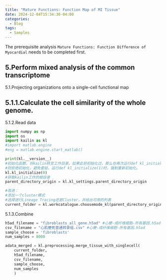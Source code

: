 ```yaml
---
title: "Mature Functions: Function Map of MI Tissue"
date: 2024-12-04T15:34:30-04:00
categories:
  - Blog
tags:
  - Samples
---
```


The prerequisite analysis `Mature Functions: Function Difference of Myocardial` needs to be completed first.

5.Perform mixed analysis of the common transcriptome
---

5.1.Projecting organizations onto a single-cell functional map

5.1.1.Calculate the cell similarity of the whole genome.
---


5.1.2.Read data

```python
import numpy as np
import os
import kailin as kl
#import matlab.engine
#eng = matlab.engine.start_matlab()

print(kl.__version__)
#初始化函数，将kailin转至工作目录。如果此前初始化过，那么在再次运行def kl_initialize(0)时，
#则拒绝初始化，避免套娃。运行def kl_initialize(1)时，强制重新初始化。
kl.kl_initialize(0)
#获取kailin工作的根目录
parent_directory_origin = kl.kl_settings.parent_directory_origin

#改进：
#添加一个cluster模式
#选择进行Lineage Tracing还是Cluster，并给出可用的列表
current_folder = kl.workcatalogue.choosemode_kl(parent_directory_origin,'Clustering',1)
```

5.1.3.Combine

```python
h5ad_filename = "fibroblasts_all_gene.h5ad" #心梗-成纤维细胞-所有基因.h5ad
csv_filename = "心肌梗死普通转录组.csv" #心梗-成纤维细胞-所有基因.h5ad
sample_choose = 'fibroblasts'
num_samples = 8000

adata_merged = kl.preprocessing.merge_tissue_with_singlecell(
    current_folder,
    h5ad_filename,
    csv_filename,
    sample_choose,
    num_samples
    )


```

